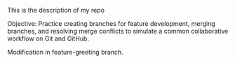This is the description of my repo

Objective: Practice creating branches for feature development, merging branches, and resolving merge conflicts to simulate a common collaborative workflow on Git and GitHub.

Modification in feature-greeting branch.
